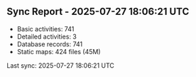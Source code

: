 ## Sync Report - 2025-07-27 18:06:21 UTC

- Basic activities: 741
- Detailed activities: 3
- Database records: 741
- Static maps: 424 files (45M)

Last sync: 2025-07-27 18:06:21 UTC
